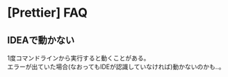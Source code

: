 # [Prettier] FAQ


IDEAで動かない
--------------

1度コマンドラインから実行すると動くことがある。  
エラーが出ていた場合(なおってもIDEが認識していなければ)動かないのかも..。
